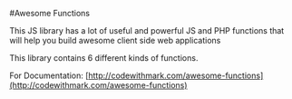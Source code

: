 
#Awesome Functions

This JS library has a lot of useful and powerful JS and PHP functions that will help you build awesome client side web applications

This library contains 6 different kinds of functions.

For Documentation: [http://codewithmark.com/awesome-functions](http://codewithmark.com/awesome-functions)

 

